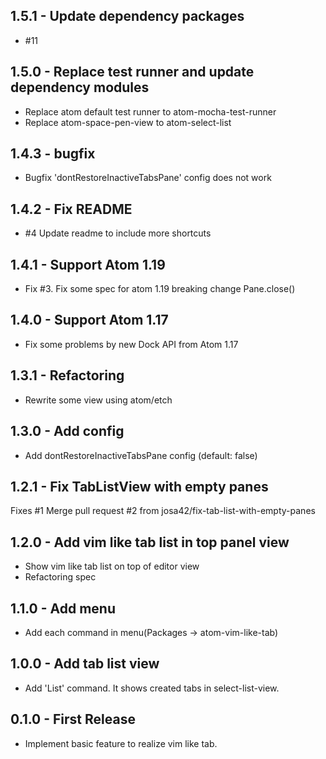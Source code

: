 ## 1.5.1 - Update dependency packages
* #11

## 1.5.0 - Replace test runner and update dependency modules
* Replace atom default test runner to atom-mocha-test-runner
* Replace atom-space-pen-view to atom-select-list

## 1.4.3 - bugfix
* Bugfix 'dontRestoreInactiveTabsPane' config does not work

## 1.4.2 -  Fix README
* #4 Update readme to include more shortcuts

## 1.4.1 -  Support Atom 1.19
* Fix #3. Fix some spec for atom 1.19 breaking change Pane.close()

## 1.4.0 -  Support Atom 1.17
* Fix some problems by new Dock API from Atom 1.17

## 1.3.1 -  Refactoring
* Rewrite some view using atom/etch

## 1.3.0 -  Add config
* Add dontRestoreInactiveTabsPane config (default: false)

## 1.2.1 - Fix TabListView with empty panes
Fixes #1
Merge pull request #2 from josa42/fix-tab-list-with-empty-panes

## 1.2.0 - Add vim like tab list in top panel view
* Show vim like tab list on top of editor view
* Refactoring spec

## 1.1.0 - Add menu
* Add each command in menu(Packages -> atom-vim-like-tab)

## 1.0.0 - Add tab list view
* Add 'List' command. It shows created tabs in select-list-view.

## 0.1.0 - First Release
* Implement basic feature to realize vim like tab.
